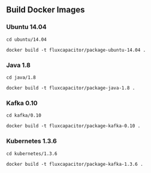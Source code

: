 ## Build Docker Images

### Ubuntu 14.04
```
cd ubuntu/14.04

docker build -t fluxcapacitor/package-ubuntu-14.04 .
```

### Java 1.8
```
cd java/1.8

docker build -t fluxcapacitor/package-java-1.8 .
```

### Kafka 0.10
```
cd kafka/0.10

docker build -t fluxcapacitor/package-kafka-0.10 .
```

### Kubernetes 1.3.6
```
cd kubernetes/1.3.6

docker build -t fluxcapacitor/package-kafka-1.3.6 .
```
